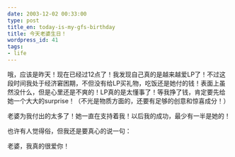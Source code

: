 ```yaml
---
date: 2003-12-02 00:33:00
type: post
title_en: today-is-my-gfs-birthday
title: 今天老婆生日！
wordpress_id: 41
tags:
- life
---
```


哦，应该是昨天！现在已经过12点了！我发现自己真的是越来越爱LP了！不过这段时间我处于经济窘困期，不但没有给LP买礼物，吃饭还是她付的钱！表面上虽然没什么，但是心里还是不爽的！LP真的是太懂事了！等我挣了钱，肯定要先给她一个大大的surprise！（不光是物质方面的，还要有足够的创意和惊喜成分！）

老婆为我付出的太多了！她一直在支持着我！以后我的成功，最少有一半是她的！

也许有人觉得俗，但我还是要真心的说一句：

老婆，我真的很爱你！
